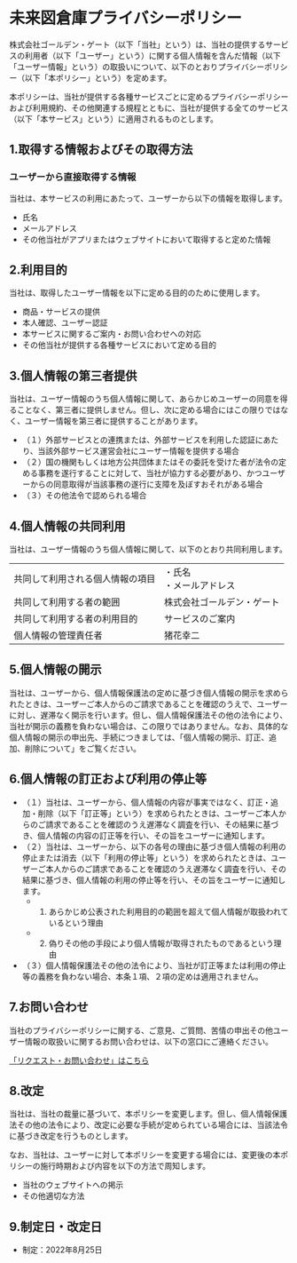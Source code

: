 # 未来図倉庫プライバシーポリシー
株式会社ゴールデン・ゲート（以下「当社」という）は、当社の提供するサービスの利用者（以下「ユーザー」という）に関する個人情報を含んだ情報（以下「ユーザー情報」という）の取扱いについて、以下のとおりプライバシーポリシー（以下「本ポリシー」という）を定めます。

本ポリシーは、当社が提供する各種サービスごとに定めるプライバシーポリシーおよび利用規約、その他関連する規程とともに、当社が提供する全てのサービス（以下「本サービス」という）に適用されるものとします。

## 1.取得する情報およびその取得方法

### ユーザーから直接取得する情報
当社は、本サービスの利用にあたって、ユーザーから以下の情報を取得します。

- <span class="text-red-500">氏名</span>
- <span class="text-red-500">メールアドレス</span>
- <span class="text-red-500">その他当社がアプリまたはウェブサイトにおいて取得すると定めた情報</span>

## 2.利用目的
当社は、取得したユーザー情報を以下に定める目的のために使用します。

- <span class="text-red-500">商品・サービスの提供</span>
- <span class="text-red-500">本人確認、ユーザー認証</span>
- <span class="text-red-500">本サービスに関するご案内・お問い合わせへの対応</span>
- <span class="text-red-500">その他当社が提供する各種サービスにおいて定める目的</span>

## 3.個人情報の第三者提供
当社は、ユーザー情報のうち個人情報に関して、あらかじめユーザーの同意を得ることなく、第三者に提供しません。但し、次に定める場合にはこの限りではなく、ユーザー情報を第三者に提供することがあります。

- （１）外部サービスとの連携または、外部サービスを利用した認証にあたり、当該外部サービス運営会社にユーザー情報を提供する場合
- （２）国の機関もしくは地方公共団体またはその委託を受けた者が法令の定める事務を遂行することに対して、当社が協力する必要があり、かつユーザーからの同意取得が当該事務の遂行に支障を及ぼすおそれがある場合
- （３）その他法令で認められる場合

## 4.個人情報の共同利用
当社は、ユーザー情報のうち個人情報に関して、以下のとおり共同利用します。

<table class="table-auto sm:w-1/2">
    <tr>
        <td>共同して利用される個人情報の項目</td>
        <td class="text-red-500">・氏名<br>・メールアドレス</td>
    </tr>
    <tr>
        <td>共同して利用する者の範囲</td>
        <td class="text-red-500">株式会社ゴールデン・ゲート</td>
    </tr>
    <tr>
        <td>共同して利用する者の利用目的</td>
        <td class="text-red-500">サービスのご案内</td>
    </tr>
    <tr>
        <td>個人情報の管理責任者</td>
        <td class="text-red-500">猪花幸二</td>
    </tr>
</table>

## 5.個人情報の開示
当社は、ユーザーから、個人情報保護法の定めに基づき個人情報の開示を求められたときは、ユーザーご本人からのご請求であることを確認のうえで、ユーザーに対し、遅滞なく開示を行います。但し、個人情報保護法その他の法令により、当社が開示の義務を負わない場合は、この限りではありません。<span class="text-red-500">なお、具体的な個人情報の開示の申出先、手続につきましては、「個人情報の開示、訂正、追加、削除について」をご覧ください。</span>

## 6.個人情報の訂正および利用の停止等
- （１）当社は、ユーザーから、個人情報の内容が事実ではなく、訂正・追加・削除（以下「訂正等」という）を求められたときは、ユーザーご本人からのご請求であることを確認のうえ遅滞なく調査を行い、その結果に基づき、個人情報の内容の訂正等を行い、その旨をユーザーに通知します。
- （２）当社は、ユーザーから、以下の各号の理由に基づき個人情報の利用の停止または消去（以下「利用の停止等」という）を求められたときは、ユーザーご本人からのご請求であることを確認のうえ遅滞なく調査を行い、その結果に基づき、個人情報の利用の停止等を行い、その旨をユーザーに通知します。
  - 1. あらかじめ公表された利用目的の範囲を超えて個人情報が取扱われているという理由
  - 2. 偽りその他の手段により個人情報が取得されたものであるという理由
- （３）個人情報保護法その他の法令により、当社が訂正等または利用の停止等の義務を負わない場合、本条１項、２項の定めは適用されません。

## 7.お問い合わせ
当社のプライバシーポリシーに関する、ご意見、ご質問、苦情の申出その他ユーザー情報の取扱いに関するお問い合わせは、以下の窓口にご連絡ください。

[「リクエスト・お問い合わせ」はこちら](/contact)

## 8.改定
当社は、当社の裁量に基づいて、本ポリシーを変更します。但し、個人情報保護法その他の法令により、改定に必要な手続が定められている場合には、当該法令に基づき改定を行うものとします。

なお、当社は、ユーザーに対して本ポリシーを変更する場合には、変更後の本ポリシーの施行時期および内容を以下の方法で周知します。

- <span class="text-red-500">当社のウェブサイトへの掲示</span>
- <span class="text-red-500">その他適切な方法</span>

## 9.制定日・改定日
- 制定：2022年8月25日
